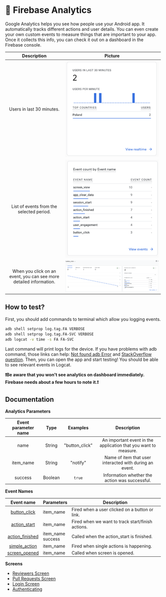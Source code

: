 # 🧐 Firebase Analytics

Google Analytics helps you see how people use your Android app. It automatically tracks different
actions and user details. You can even create your own custom events to measure things that are
important to your app. Once it collects this info, you can check it out on a dashboard in the
Firebase console.

|                            Description                             |                               Picture                               |
|:------------------------------------------------------------------:|:-------------------------------------------------------------------:|
|                     Users in last 30 minutes.                      |    ![Last 30 minutes](analytics_imgs/reviewers/last_30_mins.png)    |
|              List of events from the selected period.              |   ![List of events](analytics_imgs/reviewers/list_of_events.png)    |
| When you click on an event, you can see more detailed information. | ![Detailed information](analytics_imgs/reviewers/detailed_info.png) |

## How to test?

First, you should add commands to terminal which allow you logging events.

```sh
adb shell setprop log.tag.FA VERBOSE
adb shell setprop log.tag.FA-SVC VERBOSE
adb logcat -v time -s FA FA-SVC
```

Last command will print logs for the device.
If you have problems with adb command, those links can
help: [Not found adb Error](https://dev.to/ravics09/solution-of-command-not-found-adb-error-29e7)
and [StackOverflow question](https://stackoverflow.com/questions/50456824/adb-command-not-found-on-mac-computer).
Then, you can open the app and start testing! You should be able to see relevant events in Logcat.

**❗️Be aware that you won't see analytics on dashboard immediately. Firebase needs about a few hours
to note it.❗️**

## Documentation

**Analytics Parameters**

| Event parameter name |  Type   |    Examples    |                           Description                           |
|:--------------------:|:-------:|:--------------:|:---------------------------------------------------------------:|
|         name         | String  | "button_click" | An important event in the application that you want to measure. |
|      item_name       | String  |    "notify"    |     Name of item that user interacted with during an event.     |
|       success        | Boolean |     `true`     |         Information whether the action was successful.          |

**Event Names**

|                     Event name                      | Parameters            | Description                                       |
|:---------------------------------------------------:|-----------------------|---------------------------------------------------|
|    [button_click](event_details/button_click.md)    | item_name             | Fired when a user clicked on a button or link.    |
|    [action_start](event_details/action_start.md)    | item_name             | Fired when we want to track start/finish actions. |
| [action_finished](event_details/action_finished.md) | item_name<br/>success | Called when the action_start is finished.         |
|   [simple_action](event_details/simple_action.md)   | item_name             | Fired when single actions is happening.           |
|   [screen_opened](event_details/screen_opened.md)   | item_name             | Called when screen is opened.                     |

**Screens**
* [Reviewers Screen](screens/reviewers_screen.md)
* [Pull Requests Screen](screens/pullrequests_screen.md)
* [Login Screen](screens/login_screen.md)
* [Authenticating](screens/authenticating.md)
